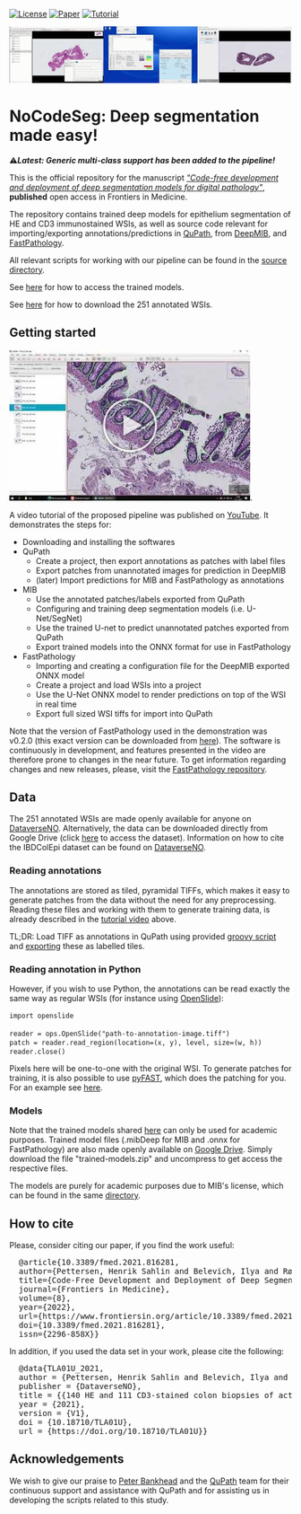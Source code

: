 [![License](https://img.shields.io/badge/License-MIT-green.svg)](https://opensource.org/licenses/MIT)
[![Paper](https://zenodo.org/badge/DOI/10.1038/s41598-017-17204-5.svg)](https://www.frontiersin.org/articles/10.3389/fmed.2021.816281/full)
[![Tutorial](https://img.shields.io/badge/Video-tutorial-red.svg)](https://www.youtube.com/watch?v=9dTfUwnL6zY)

<!---
<p float="left">
  <img src="figures/deepmib-demo.gif" />
  <img src="figures/inference-demo.gif" /> 
  <img src="figures/qupath-demo.gif" />
</p>
-->

<img src="figures/merged-demos.gif" />


# NoCodeSeg: Deep segmentation made easy!

⚠️***Latest: Generic multi-class support has been added to the pipeline!***

This is the official repository for the manuscript [*"Code-free development and deployment of deep segmentation models for digital pathology"*](https://www.frontiersin.org/articles/10.3389/fmed.2021.816281/full), **published** open access in Frontiers in Medicine.

The repository contains trained deep models for epithelium segmentation of HE and CD3 immunostained WSIs, as well as source code relevant for importing/exporting annotations/predictions in [QuPath](https://qupath.github.io/), from [DeepMIB](http://mib.helsinki.fi/downloads.html), and [FastPathology](https://github.com/AICAN-Research/FAST-Pathology).

All relevant scripts for working with our pipeline can be found in the [source directory](https://github.com/andreped/NoCodeSeg/tree/main/source).

See [here]() for how to access the trained models.

See [here](https://github.com/andreped/NoCodeSeg#data) for how to download the 251 annotated WSIs.

## Getting started

[![Watch the video](figures/youtube-thumbnail.jpg)](https://youtu.be/9dTfUwnL6zY).

A video tutorial of the proposed pipeline was published on [YouTube](https://www.youtube.com/watch?v=9dTfUwnL6zY&ab_channel=HenrikSahlinPettersen).
It demonstrates the steps for: 
* Downloading and installing the softwares
* QuPath
  * Create a project, then export annotations as patches with label files
  * Export patches from unannotated images for prediction in DeepMIB
  * (later) Import predictions for MIB and FastPathology as annotations
* MIB
  * Use the annotated patches/labels exported from QuPath
  * Configuring and training deep segmentation models (i.e. U-Net/SegNet)
  * Use the trained U-net to predict unannotated patches exported from QuPath
  * Export trained models into the ONNX format for use in FastPathology
* FastPathology
  * Importing and creating a configuration file for the DeepMIB exported ONNX model
  * Create a project and load WSIs into a project
  * Use the U-Net ONNX model to render predictions on top of the WSI in real time
  * Export full sized WSI tiffs for import into QuPath

Note that the version of FastPathology used in the demonstration was v0.2.0 (this exact version can be downloaded from [here](https://github.com/AICAN-Research/FAST-Pathology/releases/tag/v0.2.0)). The software is continuously in development, and features presented in the video are therefore prone to changes in the near future. To get information regarding changes and new releases, please, visit the [FastPathology repository](https://github.com/AICAN-Research/FAST-Pathology).

## Data
The 251 annotated WSIs are made openly available for anyone on [DataverseNO](https://doi.org/10.18710/TLA01U). Alternatively, the data can be downloaded directly from Google Drive (click [here](https://drive.google.com/drive/folders/1eUVs1DA1UYayUYjr8_aY3O5xDgV1uLvH?usp=sharing) to access the dataset). Information on how to cite the IBDColEpi dataset can be found on [DataverseNO](https://doi.org/10.18710/TLA01U).

### Reading annotations
The annotations are stored as tiled, pyramidal TIFFs, which makes it easy to generate patches from the data without the need for any preprocessing. Reading these files and working with them to generate training data, is already described in the [tutorial video](https://github.com/andreped/NoCodeSeg#getting-started) above.

TL;DR: Load TIFF as annotations in QuPath using provided [groovy script](https://github.com/andreped/NoCodeSeg/blob/main/source/importPyramidalTIFF.groovy) and [exporting](https://github.com/andreped/NoCodeSeg/blob/main/source/exportTiles.groovy) these as labelled tiles.

### Reading annotation in Python
However, if you wish to use Python, the annotations can be read exactly the same way as regular WSIs (for instance using [OpenSlide](https://pypi.org/project/openslide-python/)):
```
import openslide

reader = ops.OpenSlide("path-to-annotation-image.tiff")
patch = reader.read_region(location=(x, y), level, size=(w, h))
reader.close()
```

Pixels here will be one-to-one with the original WSI. To generate patches for training, it is also possible to use [pyFAST](https://pypi.org/project/pyFAST/), which does the patching for you. For an example see [here](https://fast.eriksmistad.no/python-tutorial-wsi.html#autotoc_md133).

### Models
Note that the trained models shared [here](https://github.com/andreped/NoCodeSeg/tree/main/models) can only be used for academic purposes. Trained model files (.mibDeep for MIB and .onnx for FastPathology) are also made openly available on [Google Drive](https://drive.google.com/drive/folders/1eUVs1DA1UYayUYjr8_aY3O5xDgV1uLvH). Simply download the file "trained-models.zip" and uncompress to get access the respective files.

The models are purely for academic purposes due to MIB's license, which can be found in the same [directory](https://github.com/andreped/NoCodeSeg/blob/main/models/LICENSE).

## How to cite
Please, consider citing our paper, if you find the work useful:
<pre>
  @article{10.3389/fmed.2021.816281,
  author={Pettersen, Henrik Sahlin and Belevich, Ilya and Røyset, Elin Synnøve and Smistad, Erik and Simpson, Melanie Rae and Jokitalo, Eija and Reinertsen, Ingerid and Bakke, Ingunn and Pedersen, André},   
  title={Code-Free Development and Deployment of Deep Segmentation Models for Digital Pathology},      
  journal={Frontiers in Medicine},      
  volume={8},      
  year={2022},      
  url={https://www.frontiersin.org/article/10.3389/fmed.2021.816281},       
  doi={10.3389/fmed.2021.816281},      
  issn={2296-858X}}
</pre>

In addition, if you used the data set in your work, please cite the following:
<pre>
  @data{TLA01U_2021,
  author = {Pettersen, Henrik Sahlin and Belevich, Ilya and Røyset, Elin Synnøve and Smistad, Erik and Jokitalo, Eija and Reinertsen, Ingerid and Bakke, Ingunn and Pedersen, André},
  publisher = {DataverseNO},
  title = {{140 HE and 111 CD3-stained colon biopsies of active and inactivate inflammatory bowel disease with epithelium annotated: the IBDColEpi dataset}},
  year = {2021},
  version = {V1},
  doi = {10.18710/TLA01U},
  url = {https://doi.org/10.18710/TLA01U}}
</pre>

## Acknowledgements
We wish to give our praise to [Peter Bankhead](https://www.ed.ac.uk/pathology/people/staff-students/peter-bankhead) and the [QuPath](https://github.com/qupath/qupath) team for their continuous support and assistance with QuPath and for assisting us in developing the scripts related to this study.
